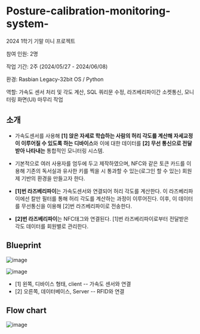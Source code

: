 # Posture-calibration-monitoring-system-
2024 1학기 기말 미니 프로젝트

참여 인원: 2명

작업 기간: 2주 (2024/05/27 - 2024/06/08)

환경: Rasbian Legacy-32bit OS / Python

역할: 가속도 센서 처리 및 각도 계산, SQL 쿼리문 수정, 라즈베리파이간 소켓통신, 모니터링 화면(UI) 마무리 작업

소개
--
- 가속도센서를 사용해 **[1] 앉은 자세로 학습하는 사람의 허리 각도를 계산해 자세교정이 이루어질 수 있도록 하는 디바이스**와 이에 대한 데이터를 **[2] 무선 통신으로 전달받아 나타내는** 통합적인 모니터링 시스템. 
- 기본적으로 여러 사용자를 엄두에 두고 제작하였으며, NFC와 같은 토큰 카드를 이용해 기존의 독서실과 유사한 키를 찍을 시 통과할 수 있는(로그인 할 수 있는) 회원제 기반의 환경을 만들고자 한다.

- **[1]번 라즈베리파이**는 가속도센서와 연결되어 허리 각도를 계산한다. 이 라즈베리파이에선 칼만 필터를 통해 허리 각도를 계산하는 과정이 이루어진다. 이후, 이 데이터를 무선통신을 이용해 [2]번 라즈베리파이로 전송한다.
- **[2]번 라즈베리파이**는 NFC태그와 연결된다. [1]번 라즈베리파이로부터 전달받은 각도 데이터를 회원별로 관리한다.

Blueprint
--

![image](https://github.com/j0gea/Posture-calibration-monitoring-system-/assets/137410154/48da9327-c1ec-4dc7-aad7-096768cd4b1d)

![image](https://github.com/j0gea/Posture-calibration-monitoring-system-/assets/137410154/b3a3a279-823a-4804-b134-623be4d2e4f7)

- [1] 왼쪽, 디바이스 형태, client -- 가속도 센서와 연결
- [2] 오른쪽, 데이터베이스, Server -- RFID와 연결


Flow chart
--
![image](https://github.com/j0gea/Posture-calibration-monitoring-system-/assets/137410154/cf867ce6-ccf1-4bcb-a594-b8868c68ba40)


